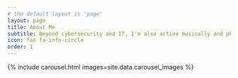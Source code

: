 ```yaml
---
# the default layout is 'page'
layout: page
title: About Me
subtitle: Beyond cybersecurity and IT, I'm also active musically and physically! 
icon: fas fa-info-circle
order: 1
---
```


{% include carousel.html images=site.data.carousel_images %}
 

